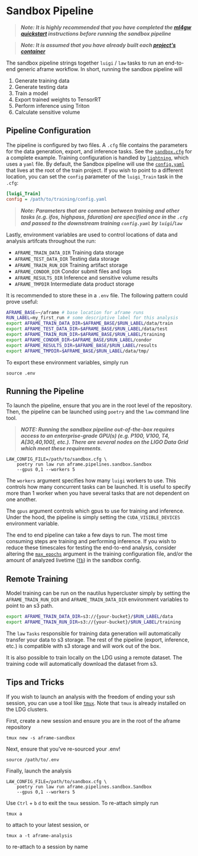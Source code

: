 # Sandbox Pipeline

> **_Note: It is highly recommended that you have completed the [ml4gw quickstart](https://github.com/ml4gw/quickstart/) instructions before running the sandbox pipeline_**

> **_Note: It is assumed that you have already built each [project's container](../../../projects/README.md)_**

The sandbox pipeline strings together `luigi` / `law` tasks to run an end-to-end generic aframe workflow.
In short, running the sandbox pipeline will

1. Generate training data 
2. Generate testing data
3. Train a model
4. Export trained weights to TensorRT
5. Perform inference using Triton
6. Calculate sensitive volume

## Pipeline Configuration
The pipeline is configured by two files. A `.cfg` file contains the parameters
for the data generation, export, and inference tasks. See the [`sandbox.cfg`](./sandbox.cfg) for a complete example.
Training configuration is handled by [`lightning`](https://lightning.ai/docs/pytorch/stable/), which 
uses a `yaml` file. By default, the Sandbox pipeline will use the [`config.yaml`](../../../projects/train/config.yaml) that lives at the root of the train project. If you wish to point to a different location, you can set the `config` parameter of the `luigi_Train` task in the `.cfg`:

```cfg
[luigi_Train]
config = /path/to/training/config.yaml
```

> **_Note: Parameters that are common between training and other tasks (e.g. ifos, highpass, fduration) are specified once in the `.cfg` and passed to the downstream training `config.yaml` by `luigi`/`law`_**

Lastly, environment variables are used to control locations of data and analysis artifcats throughout the run:

- `AFRAME_TRAIN_DATA_DIR` Training data storage
- `AFRAME_TEST_DATA_DIR` Testing data storage
- `AFRAME_TRAIN_RUN_DIR` Training artifact storage
- `AFRAME_CONDOR_DIR` Condor submit files and logs
- `AFRAME_RESULTS_DIR` Inference and sensitive volume results
- `AFRAME_TMPDIR` Intermediate data product storage 


It is recommended to store these in a `.env` file. The following pattern could prove useful:

```bash
AFRAME_BASE=~/aframe # base location for aframe runs
RUN_LABEL=my_first_run # some descriptive label for this analysis
export AFRAME_TRAIN_DATA_DIR=$AFRAME_BASE/$RUN_LABEL/data/train
export AFRAME_TEST_DATA_DIR=$AFRAME_BASE/$RUN_LABEL/data/test
export AFRAME_TRAIN_RUN_DIR=$AFRAME_BASE/$RUN_LABEL/training
export AFRAME_CONDOR_DIR=$AFRAME_BASE/$RUN_LABEL/condor
export AFRAME_RESULTS_DIR=$AFRAME_BASE/$RUN_LABEL/results
export AFRAME_TMPDIR=$AFRAME_BASE/$RUN_LABEL/data/tmp/
```

To export these environment variables, simply run

```
source .env
```

## Running the Pipeline
To launch the pipeline, ensure that you are in the root level of the repository.
Then, the pipeline can be launched using `poetry` and the `law` command line tool.

> **_NOTE: Running the sandbox pipeline out-of-the-box requires access to an enterprise-grade GPU(s) (e.g. P100, V100, T4, A[30,40,100], etc.). There are several nodes on the LIGO Data Grid which meet these requirements_**.

```
LAW_CONFIG_FILE=/path/to/sandbox.cfg \
    poetry run law run aframe.pipelines.sandbox.Sandbox
    --gpus 0,1 --workers 5
```

The `workers` argument specifies how many `luigi` workers to use. This controls how many concurrent tasks 
can be launched. It is useful to specify more than 1 worker when you have several tasks that are not dependent on one another. 

The `gpus` argument controls which gpus to use for training and inference. Under the hood, the pipeline is simply setting
the `CUDA_VISIBLE_DEVICES` environment variable. 

The end to end pipeline can take a few days to run. The most time consuming steps are training and performing inference. If you wish to reduce these timescales for testing the end-to-end analysis, consider altering the
[`max_epochs`](../../../projects/train/config.yaml#92) argument in the training configuration file, and/or the amount of analyzed livetime ([`Tb`](./sandbox.cfg#17)) in the sandbox config.


## Remote Training
Model training can be run on the nautilus hypercluster simply by setting the `AFRAME_TRAIN_RUN_DIR` and `AFRAME_TRAIN_DATA_DIR` environment variables to point to an s3 path.

```bash
export AFRAME_TRAIN_DATA_DIR=s3://{your-bucket}/$RUN_LABEL/data
export AFRAME_TRAIN_RUN_DIR=s3://{your-bucket}/$RUN_LABEL/training
```

The `law` `Tasks` responsible for training data generation will automatically transfer your data to s3 storage. The
rest of the pipeline (export, inference, etc.) is compatible with s3 storage and will work out of the box.

It is also possible to train locally on the LDG using a remote dataset. The training code will automatically download the dataset from s3.


## Tips and Tricks
If you wish to launch an analysis with the freedom of ending
your ssh session, you can use a tool like [`tmux`](https://github.com/tmux/tmux/wiki). Note that `tmux`
is already installed on the LDG clusters.

First, create a new session and ensure you are in the root of the aframe repository
```
tmux new -s aframe-sandbox
```

Next, ensure that you've re-sourced your .env!
```
source /path/to/.env
```

Finally, launch the analysis
```
LAW_CONFIG_FILE=/path/to/sandbox.cfg \
    poetry run law run aframe.pipelines.sandbox.Sandbox
    --gpus 0,1 --workers 5
```

Use `Ctrl` + `b` `d` to exit the `tmux` session. To re-attach simply run

```
tmux a
```
to attach to your latest session, or 

```
tmux a -t aframe-analysis
```

to re-attach to a session by name




    

